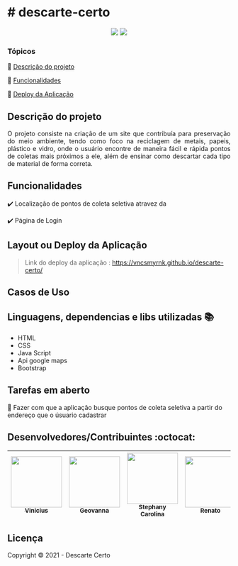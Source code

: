 
<h1># descarte-certo</h1> 

<p align="center">
  <img src="https://img.shields.io/static/v1?label=bootstrap&message=framework&color=blue&style=for-the-badge&logo=bootstrap"/>
 <img src="http://img.shields.io/static/v1?label=STATUS&message=EM%20DESENVOLVIMENTO&color=RED&style=for-the-badge"/>
   
</p>


### Tópicos 

:small_blue_diamond: [Descrição do projeto](#descrição-do-projeto)

:small_blue_diamond: [Funcionalidades](#funcionalidades)

:small_blue_diamond: [Deploy da Aplicação](#deploy-da-aplicação-dash)



## Descrição do projeto 

<p align="justify">
 O projeto consiste na criação de um site que contribuía para preservação do meio ambiente, tendo como foco na reciclagem de metais, papeis, plástico e vidro, onde o usuário encontre de maneira fácil e rápida pontos de coletas mais próximos a ele, além de ensinar como descartar cada tipo de material de forma correta. 
</p>

## Funcionalidades

:heavy_check_mark: Localização de pontos de coleta seletiva atravez da

:heavy_check_mark: Página de Login  


## Layout ou Deploy da Aplicação

> Link do deploy da aplicação : https://vncsmyrnk.github.io/descarte-certo/


## Casos de Uso






## Linguagens, dependencias e libs utilizadas :books:

- HTML
- CSS
- Java Script
- Api google maps
- Bootstrap


## Tarefas em aberto

:memo: Fazer com que a aplicação busque pontos de coleta seletiva a partir do endereço que o úsuario cadastrar 



## Desenvolvedores/Contribuintes :octocat:

| [<img src="https://avatars.githubusercontent.com/u/63162394?v=4" width=115><br><sub>Vinicius</sub>](https://github.com/vncsmyrnk) |  [<img src="https://avatars.githubusercontent.com/u/83795094?v=4" width=115><br><sub>Geovanna</sub>](https://github.com/Geovanna77) |  [<img src="https://avatars.githubusercontent.com/u/64992976?s=400&u=b47abcd1f5bffd3bdb510f68250f9eff019a76b0&v=4" width=115><br><sub>Stephany Carolina</sub>](https://github.com/stephany-c) | [<img src="https://avatars.githubusercontent.com/u/79455144?v=4" width=115><br><sub>Renato</sub>](https://github.com/renatovvjr) |
| :---: | :---: | :---: | :---:

## Licença 

Copyright :copyright: 2021 - Descarte Certo 

